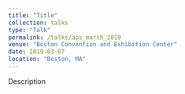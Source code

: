 ```yaml
---
title: "Title"
collection: talks
type: "Talk"
permalink: /talks/aps_march_2019
venue: "Boston Convention and Exhibition Center"
date: 2019-03-07
location: "Boston, MA"
---
```


Description
